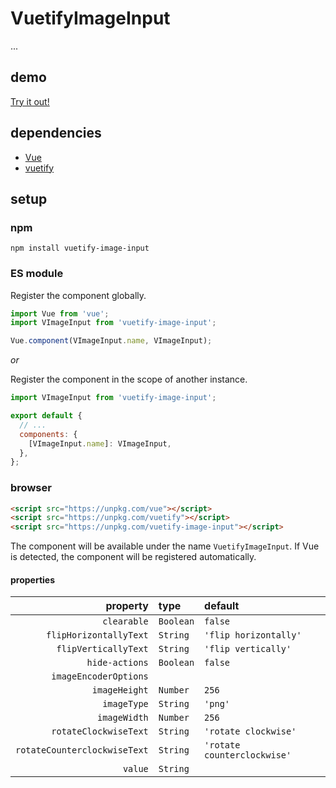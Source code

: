 # VuetifyImageInput

...

## demo

[Try it out!](https://seregpie.github.io/VuetifyImageInput/)

## dependencies

- [Vue](https://github.com/vuejs/vue)
- [vuetify](https://github.com/vuetifyjs/vuetify)

## setup

### npm

```shell
npm install vuetify-image-input
```

### ES module

Register the component globally.

```javascript
import Vue from 'vue';
import VImageInput from 'vuetify-image-input';

Vue.component(VImageInput.name, VImageInput);
```

*or*

Register the component in the scope of another instance.

```javascript
import VImageInput from 'vuetify-image-input';

export default {
  // ...
  components: {
    [VImageInput.name]: VImageInput,
  },
};
```

### browser

```html
<script src="https://unpkg.com/vue"></script>
<script src="https://unpkg.com/vuetify"></script>
<script src="https://unpkg.com/vuetify-image-input"></script>
```

The component will be available under the name `VuetifyImageInput`. If Vue is detected, the component will be registered automatically.


#### properties

| property | type | default |
| ---: | :--- | :--- |
| `clearable` | `Boolean` | `false` |
| `flipHorizontallyText` | `String` | `'flip horizontally'` |
| `flipVerticallyText` | `String` | `'flip vertically'` |
| `hide-actions` | `Boolean` | `false` |
| `imageEncoderOptions` | | |
| `imageHeight` | `Number` | `256` |
| `imageType` | `String` | `'png'` |
| `imageWidth` | `Number` | `256` |
| `rotateClockwiseText` | `String` | `'rotate clockwise'` |
| `rotateCounterclockwiseText` | `String` | `'rotate counterclockwise'` |
| `value` | `String` | |
